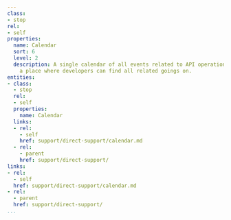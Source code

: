 ```yaml
---
class:
- stop
rel:
- self
properties:
  name: Calendar
  sort: 6
  level: 2
  description: A single calendar of all events related to API operations, providing
    a place where developers can find all related goings on.
entities:
- class:
  - stop
  rel:
  - self
  properties:
    name: Calendar
  links:
  - rel:
    - self
    href: support/direct-support/calendar.md
  - rel:
    - parent
    href: support/direct-support/
links:
- rel:
  - self
  href: support/direct-support/calendar.md
- rel:
  - parent
  href: support/direct-support/
...
```

